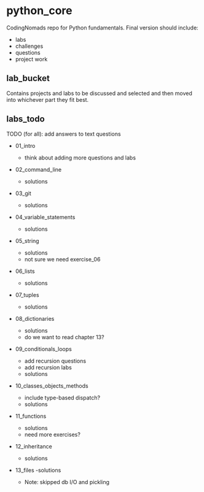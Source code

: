 # python_core

CodingNomads repo for Python fundamentals. Final version should include:

- labs
- challenges
- questions
- project work

## lab_bucket
Contains projects and labs to be discussed and selected and then moved into whichever part they fit best.

## labs_todo

TODO (for all): add answers to text questions

- 01_intro
    - think about adding more questions and labs

- 02_command_line
    - solutions

- 03_git
    - solutions

- 04_variable_statements
    - solutions

- 05_string
    - solutions
    - not sure we need exercise_06

- 06_lists
    - solutions

- 07_tuples
    - solutions

- 08_dictionaries
    - solutions
    - do we want to read chapter 13?

- 09_conditionals_loops
    - add recursion questions
    - add recursion labs
    - solutions

- 10_classes_objects_methods
    - include type-based dispatch?
    - solutions

- 11_functions
    - solutions
    - need more exercises?

- 12_inheritance
    - solutions

- 13_files
    -solutions
    - Note: skipped db I/O and pickling


